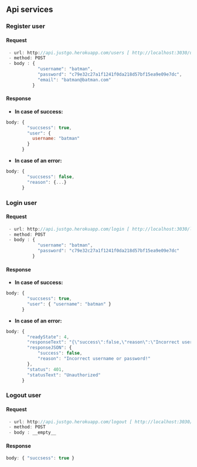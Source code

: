## Api services

### Register user

#### Request
```javascript
 - url: http://api.justgo.herokuapp.com/users [ http://localhost:3030/users ]
 - method: POST
 - body : {
            "username": "batman",
            "password": "c79e32c27a1f1241f0da218d57bf15ea9e09e7dc",
            "email": "batman@batman.com"
          }
```

#### Response
 - **In case of success:**

```javascript
body: {
        "succsess": true,
        "user": {
          username: "batman"
        }
      }
```

 - **In case of an error:**

```javascript
body: {
        "succsess": false,
        "reason": {...}
      }
```

### Login user

#### Request
```javascript
 - url: http://api.justgo.herokuapp.com/login [ http://localhost:3030/login ]
 - method: POST
 - body : {
            "username": "batman",
            "password": "c79e32c27a1f1241f0da218d57bf15ea9e09e7dc"
          }
```

#### Response
 - **In case of success:**

```javascript
body: {
        "succsess": true,
        "user": { "username": "batman" }
      }
```

 - **In case of an error:**

```javascript
body: {
        "readyState": 4,
        "responseText": "{\"success\":false,\"reason\":\"Incorrect username or password!\"}",
        "responseJSON": {
            "success": false,
            "reason": "Incorrect username or password!"
        },
        "status": 401,
        "statusText": "Unauthorized"
      }
```

### Logout user

#### Request
```javascript
 - url: http://api.justgo.herokuapp.com/logout [ http://localhost:3030/logout ]
 - method: POST
 - body : __empty__
```

#### Response

```javascript
body: { "succsess": true }
```
